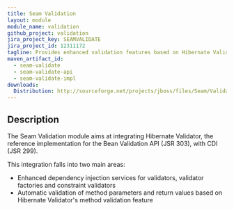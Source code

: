 ```yaml
---
title: Seam Validation
layout: module
module_name: validation
github_project: validation
jira_project_key: SEAMVALIDATE
jira_project_id: 12311172
tagline: Provides enhanced validation features based on Hibernate Validator.
maven_artifact_id: 
  - seam-validate
  - seam-validate-api
  - seam-validate-impl
downloads:
  Distribution: http://sourceforge.net/projects/jboss/files/Seam/Validation/ 
---
```

## Description
The Seam Validation module aims at integrating Hibernate Validator, the reference implementation for the Bean Validation 
API (JSR 303), with CDI (JSR 299).

This integration falls into two main areas:

- Enhanced dependency injection services for validators, validator factories and constraint validators
- Automatic validation of method parameters and return values based on Hibernate Validator's method validation feature
